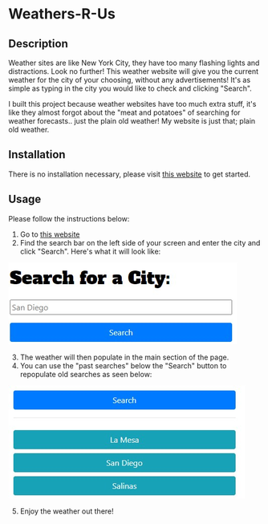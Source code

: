 # Weathers-R-Us

## Description
Weather sites are like New York City, they have too many flashing lights and distractions. Look no further! This weather website will give you the current weather for the city of your choosing, without any advertisements! It's as simple as typing in the city you would like to check and clicking "Search". 

I built this project because weather websites have too much extra stuff, it's like they almost forgot about the "meat and potatoes" of searching for weather forecasts.. just the plain old weather! My website is just that; plain old weather.

## Installation
There is no installation necessary, please visit [this website](https://brigantinojoe.github.io/weather_App/) to get started.

## Usage
Please follow the instructions below:
1. Go to [this website](https://brigantinojoe.github.io/weather_App/)
2. Find the search bar on the left side of your screen and enter the city and click "Search". Here's what it will look like:

![alt text](./assets/images/searchbar.jpg)

3. The weather will then populate in the main section of the page. 
4. You can use the "past searches" below the "Search" button to repopulate old searches as seen below:

![alt text](./assets/images/savedssearches.jpg)

5. Enjoy the weather out there!
